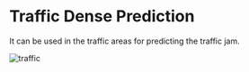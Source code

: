 # Traffic Dense Prediction

It can be used in the traffic areas for predicting the traffic jam.

![traffic](https://user-images.githubusercontent.com/38039777/128640025-4d8868ab-bf5d-437b-b9b3-a6bdd83a388d.gif)


